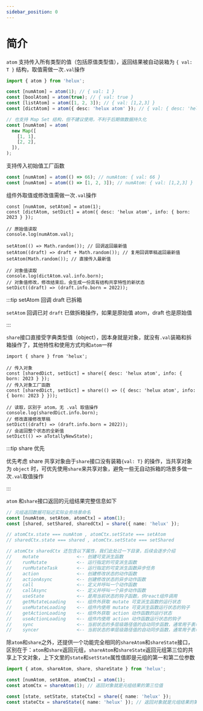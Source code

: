 ```yaml
---
sidebar_position: 0
---
```


# 简介

`atom` 支持传入所有类型的值（包括原值类型值），返回结果被自动装箱为 `{ val: T }` 结构，取值需做一次`.val`操作

```ts
import { atom } from 'helux';

const [numAtom] = atom(1); // { val: 1 }
const [boolAtom] = atom(true); // { val: true }
const [listAtom] = atom([1, 2, 3]); // { val: [1,2,3] }
const [dictAtom] = atom({ desc: 'helux atom' }); // { val: { desc: 'helux atom'} }

// 也支持 Map Set 结构，但不建议使用，不利于后期做数据持久化
const [numAtom] = atom(
  new Map([
    [1, 1],
    [2, 2],
  ]),
);
```

支持传入初始值工厂函数

```ts
const [numAtom] = atom(() => 66); // numAtom: { val: 66 }
const [numAtom] = atom(() => [1, 2, 3]); // numAtom: { val: [1,2,3] }
```

组件外取值或修改值需做一次`.val`操作

```tsx
const [numAtom, setAtom] = atom(1);
const [dictAtom, setDict] = atom({ desc: 'helux atom', info: { born: 2023 } });

// 原始值读取
console.log(numAtom.val);

setAtom(() => Math.random()); // 回调返回最新值
setAtom((draft) => draft + Math.random()); // 复用回调草稿返回最新值
setAtom(Math.random()); // 直接传入最新值

// 对象值读取
console.log(dictAtom.val.info.born);
// 对象值修改，修改结束后，会生成一份具有结构共享特性的新状态
setDict((draft) => (draft.info.born = 2022));
```

:::tip setAtom 回调 draft 已拆箱

`setAtom` 回调已对 `draft` 已做拆箱操作，如果是原始值 atom，draft 也是原始值

:::

`share`接口直接受字典类型值（object），因本身就是对象，就没有`.val`装箱和拆箱操作了，其他特性和使用方式均和`atom`一样

```tsx
import { share } from 'helux';

// 传入对象
const [sharedDict, setDict] = share({ desc: 'helux atom', info: { born: 2023 } });
// 传入对象工厂函数
const [sharedDict, setDict] = share(() => ({ desc: 'helux atom', info: { born: 2023 } }));

// 读取，区别于 atom，无 .val 取值操作
console.log(sharedDict.info.born);
// 修改直接修改草稿
setDict((draft) => (draft.info.born = 2022));
// 会返回整个状态的全新值
setDict(() => aTotallyNewState);
```

:::tip share 优先

优先考虑 share 共享对象由于`share`接口没有装箱`{val: T}` 的操作，当共享对象为 `object` 时，可优先使用`share`来共享对象，避免一些无自动拆箱的场景多做一次`.val`取值操作

:::

`atom` 和`share`接口返回的元组结果完整信息如下

```ts
// 元组返回数据可贴近实际业务场景命名
const [numAtom, setAtom, atomCtx] = atom(1);
const [shared, setShared, sharedCtx] = share({ name: 'helux' });

// atomCtx.state === numAtom , atomCtx.setState === setAtom
// sharedCtx.state === shared , atomCtx.setState === setShared

// atomCtx sharedCtx 还包含以下属性，我们此处过一下目录，后续会逐步介绍
//    mutate              <-- 创建可变派生函数
//    runMutate           <-- 运行指定的可变派生函数
//    runMutateTask       <-- 运行指定的可变派生函数异步任务
//    action              <-- 创建修改状态的动作函数
//    actionAsync         <-- 创建修改状态的异步动作函数
//    call                <-- 定义并呼叫一个动作函数
//    callAsync           <-- 定义并呼叫一个异步动作函数
//    useState            <-- 是用当前状态的钩子函数，供react组件调用
//    getMutateLoading    <-- 组件外获取 mutate 可变派生函数的运行状态
//    useMutateLoading    <-- 组件内使用 mutate 可变派生函数运行状态的钩子
//    getActionLoading    <-- 组件外获取 action 动作函数的运行状态
//    useActionLoading    <-- 组件内使用 action 动作函数运行状态的钩子
//    sync                <-- 当前状态的多层级路径值的自动同步函数，通常用于表单双向绑定
//    syncer              <-- 当前状态的单层级路径值的自动同步函数，通常用于表单双向绑定
```

除`atom`和`share`之外，还提供一个功能完全相同的`shareAtom`和`shareState`接口，区别在于：`atom`和`share`返回元组，`shareAtom`和`shareState`返回元组第三位的共享上下文对象，上下文里的`state`和`setState`属性值即是元组的第一和第二位参数

```ts
import { atom, shareAtom, share, shareState } from 'helux';

const [numAtom, setAtom, atomCtx] = atom(1);
const atomCtx = shareAtom(1); // 返回对象就是元组结果的第三位值

const [state, setState, stateCtx] = share({ name: 'helux' });
const stateCtx = shareState({ name: 'helux' }); // 返回对象就是元组结果的第三位值
```
